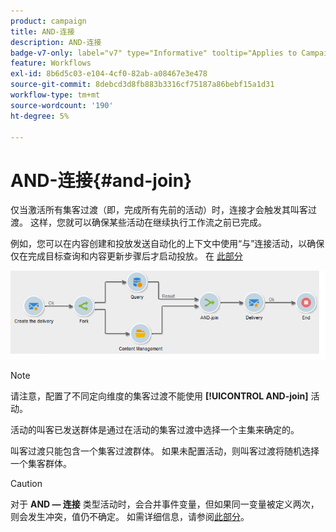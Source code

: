 ```yaml
---
product: campaign
title: AND-连接
description: AND-连接
badge-v7-only: label="v7" type="Informative" tooltip="Applies to Campaign Classic v7 only"
feature: Workflows
exl-id: 8b6d5c03-e104-4cf0-82ab-a08467e3e478
source-git-commit: 8debcd3d8fb883b3316cf75187a86bebf15a1d31
workflow-type: tm+mt
source-wordcount: '190'
ht-degree: 5%

---
```


# AND-连接{#and-join}



仅当激活所有集客过渡（即，完成所有先前的活动）时，连接才会触发其叫客过渡。 这样，您就可以确保某些活动在继续执行工作流之前已完成。

例如，您可以在内容创建和投放发送自动化的上下文中使用“与”连接活动，以确保仅在完成目标查询和内容更新步骤后才启动投放。 在 [此部分](../../delivery/using/automating-via-workflows.md#creating-the-delivery-and-its-content)

![](assets/and-join-usage.png)

>[!NOTE]
>
>请注意，配置了不同定向维度的集客过渡不能使用 **[!UICONTROL AND-join]** 活动。

活动的叫客已发送群体是通过在活动的集客过渡中选择一个主集来确定的。

叫客过渡只能包含一个集客过渡群体。 如果未配置活动，则叫客过渡将随机选择一个集客群体。

>[!CAUTION]
>
>对于 **AND — 连接** 类型活动时，会合并事件变量，但如果同一变量被定义两次，则会发生冲突，值仍不确定。 如需详细信息，请参阅[此部分](javascript-scripts-and-templates.md#event-variables)。
